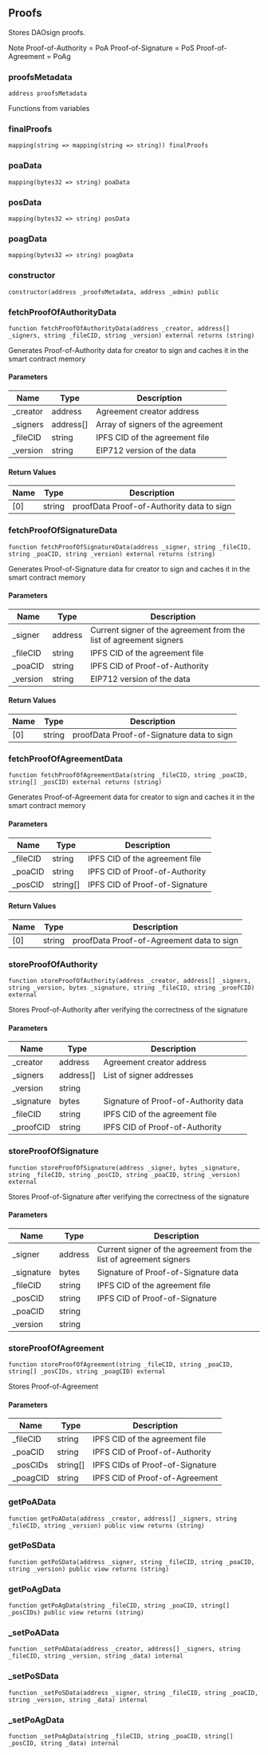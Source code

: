 ## Proofs

Stores DAOsign proofs.

Note
Proof-of-Authority = PoA
Proof-of-Signature = PoS
Proof-of-Agreement = PoAg

### proofsMetadata

```solidity
address proofsMetadata
```

Functions from variables

### finalProofs

```solidity
mapping(string => mapping(string => string)) finalProofs
```

### poaData

```solidity
mapping(bytes32 => string) poaData
```

### posData

```solidity
mapping(bytes32 => string) posData
```

### poagData

```solidity
mapping(bytes32 => string) poagData
```

### constructor

```solidity
constructor(address _proofsMetadata, address _admin) public
```

### fetchProofOfAuthorityData

```solidity
function fetchProofOfAuthorityData(address _creator, address[] _signers, string _fileCID, string _version) external returns (string)
```

Generates Proof-of-Authority data for creator to sign and caches it in the smart contract
memory

#### Parameters

| Name | Type | Description |
| ---- | ---- | ----------- |
| _creator | address | Agreement creator address |
| _signers | address[] | Array of signers of the agreement |
| _fileCID | string | IPFS CID of the agreement file |
| _version | string | EIP712 version of the data |

#### Return Values

| Name | Type | Description |
| ---- | ---- | ----------- |
| [0] | string | proofData Proof-of-Authority data to sign |

### fetchProofOfSignatureData

```solidity
function fetchProofOfSignatureData(address _signer, string _fileCID, string _poaCID, string _version) external returns (string)
```

Generates Proof-of-Signature data for creator to sign and caches it in the smart contract
memory

#### Parameters

| Name | Type | Description |
| ---- | ---- | ----------- |
| _signer | address | Current signer of the agreement from the list of agreement signers |
| _fileCID | string | IPFS CID of the agreement file |
| _poaCID | string | IPFS CID of Proof-of-Authority |
| _version | string | EIP712 version of the data |

#### Return Values

| Name | Type | Description |
| ---- | ---- | ----------- |
| [0] | string | proofData Proof-of-Signature data to sign |

### fetchProofOfAgreementData

```solidity
function fetchProofOfAgreementData(string _fileCID, string _poaCID, string[] _posCID) external returns (string)
```

Generates Proof-of-Agreement data for creator to sign and caches it in the smart contract
memory

#### Parameters

| Name | Type | Description |
| ---- | ---- | ----------- |
| _fileCID | string | IPFS CID of the agreement file |
| _poaCID | string | IPFS CID of Proof-of-Authority |
| _posCID | string[] | IPFS CID of Proof-of-Signature |

#### Return Values

| Name | Type | Description |
| ---- | ---- | ----------- |
| [0] | string | proofData Proof-of-Agreement data to sign |

### storeProofOfAuthority

```solidity
function storeProofOfAuthority(address _creator, address[] _signers, string _version, bytes _signature, string _fileCID, string _proofCID) external
```

Stores Proof-of-Authority after verifying the correctness of the signature

#### Parameters

| Name | Type | Description |
| ---- | ---- | ----------- |
| _creator | address | Agreement creator address |
| _signers | address[] | List of signer addresses |
| _version | string |  |
| _signature | bytes | Signature of Proof-of-Authority data |
| _fileCID | string | IPFS CID of the agreement file |
| _proofCID | string | IPFS CID of Proof-of-Authority |

### storeProofOfSignature

```solidity
function storeProofOfSignature(address _signer, bytes _signature, string _fileCID, string _posCID, string _poaCID, string _version) external
```

Stores Proof-of-Signature after verifying the correctness of the signature

#### Parameters

| Name | Type | Description |
| ---- | ---- | ----------- |
| _signer | address | Current signer of the agreement from the list of agreement signers |
| _signature | bytes | Signature of Proof-of-Signature data |
| _fileCID | string | IPFS CID of the agreement file |
| _posCID | string | IPFS CID of Proof-of-Signature |
| _poaCID | string |  |
| _version | string |  |

### storeProofOfAgreement

```solidity
function storeProofOfAgreement(string _fileCID, string _poaCID, string[] _posCIDs, string _poagCID) external
```

Stores Proof-of-Agreement

#### Parameters

| Name | Type | Description |
| ---- | ---- | ----------- |
| _fileCID | string | IPFS CID of the agreement file |
| _poaCID | string | IPFS CID of Proof-of-Authority |
| _posCIDs | string[] | IPFS CIDs of Proof-of-Signature |
| _poagCID | string | IPFS CID of Proof-of-Agreement |

### getPoAData

```solidity
function getPoAData(address _creator, address[] _signers, string _fileCID, string _version) public view returns (string)
```

### getPoSData

```solidity
function getPoSData(address _signer, string _fileCID, string _poaCID, string _version) public view returns (string)
```

### getPoAgData

```solidity
function getPoAgData(string _fileCID, string _poaCID, string[] _posCIDs) public view returns (string)
```

### _setPoAData

```solidity
function _setPoAData(address _creator, address[] _signers, string _fileCID, string _version, string _data) internal
```

### _setPoSData

```solidity
function _setPoSData(address _signer, string _fileCID, string _poaCID, string _version, string _data) internal
```

### _setPoAgData

```solidity
function _setPoAgData(string _fileCID, string _poaCID, string[] _posCID, string _data) internal
```

